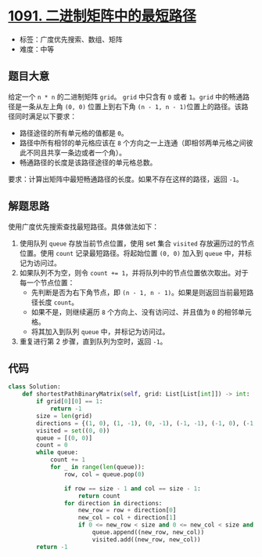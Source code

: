 # [1091. 二进制矩阵中的最短路径](https://leetcode.cn/problems/shortest-path-in-binary-matrix/)

- 标签：广度优先搜索、数组、矩阵
- 难度：中等

## 题目大意

给定一个 `n * n` 的二进制矩阵 `grid`。 `grid` 中只含有 `0` 或者 `1`。`grid` 中的畅通路径是一条从左上角 `(0, 0)` 位置上到右下角 `(n - 1, n - 1)`位置上的路径。该路径同时满足以下要求：

- 路径途径的所有单元格的值都是 `0`。
- 路径中所有相邻的单元格应该在 `8` 个方向之一上连通（即相邻两单元格之间彼此不同且共享一条边或者一个角）。
- 畅通路径的长度是该路径途径的单元格总数。

要求：计算出矩阵中最短畅通路径的长度。如果不存在这样的路径，返回 `-1`。

## 解题思路

使用广度优先搜索查找最短路径。具体做法如下：

1. 使用队列 `queue` 存放当前节点位置，使用 set 集合 `visited` 存放遍历过的节点位置。使用 `count` 记录最短路径。将起始位置 `(0, 0)` 加入到 `queue` 中，并标记为访问过。
2. 如果队列不为空，则令 `count += 1`，并将队列中的节点位置依次取出。对于每一个节点位置：
   - 先判断是否为右下角节点，即 `(n - 1, n - 1)`。如果是则返回当前最短路径长度 `count`。
   - 如果不是，则继续遍历 `8` 个方向上、没有访问过、并且值为 `0` 的相邻单元格。
   - 将其加入到队列 `queue` 中，并标记为访问过。
3. 重复进行第 2 步骤，直到队列为空时，返回 `-1`。

## 代码

```python
class Solution:
    def shortestPathBinaryMatrix(self, grid: List[List[int]]) -> int:
        if grid[0][0] == 1:
            return -1
        size = len(grid)
        directions = {(1, 0), (1, -1), (0, -1), (-1, -1), (-1, 0), (-1, 1), (0, 1), (1, 1)}
        visited = set((0, 0))
        queue = [(0, 0)]
        count = 0
        while queue:
            count += 1
            for _ in range(len(queue)):
                row, col = queue.pop(0)

                if row == size - 1 and col == size - 1:
                    return count
                for direction in directions:
                    new_row = row + direction[0]
                    new_col = col + direction[1]
                    if 0 <= new_row < size and 0 <= new_col < size and grid[new_row][new_col] == 0 and (new_row, new_col) not in visited:
                        queue.append((new_row, new_col))
                        visited.add((new_row, new_col))
        return -1
```

